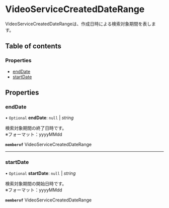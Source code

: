 # VideoServiceCreatedDateRange


<div lang=\"ja\"> VideoServiceCreatedDateRangeは、作成日時による検索対象期間を表します。 </div> 

## Table of contents

### Properties

- [endDate](videoservicecreateddaterange.md#enddate)
- [startDate](videoservicecreateddaterange.md#startdate)

## Properties

### endDate

• `Optional` **endDate**: ``null`` \| *string*

<div lang=\"ja\"> 検索対象期間の終了日時です。<br> ※フォーマット：yyyyMMdd </div> 

**`memberof`** VideoServiceCreatedDateRange

___

### startDate

• `Optional` **startDate**: ``null`` \| *string*

<div lang=\"ja\"> 検索対象期間の開始日時です。<br> ※フォーマット：yyyyMMdd </div> 

**`memberof`** VideoServiceCreatedDateRange
